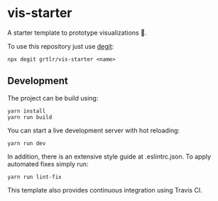 # vis-starter

A starter template to prototype visualizations 🚀.

To use this repository just use [degit](https://github.com/Rich-Harris/degit):

    npx degit grtlr/vis-starter <name>

## Development

The project can be build using:

    yarn install
    yarn run build

You can start a live development server with hot reloading:

    yarn run dev

In addition, there is an extensive style guide at .eslintrc.json. To apply automated fixes simply run:

    yarn run lint-fix

This template also provides continuous integration using Travis CI.
